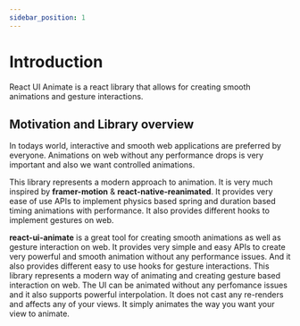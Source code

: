 ```yaml
---
sidebar_position: 1
---
```


# Introduction

React UI Animate is a react library that allows for creating smooth animations and gesture interactions.

## Motivation and Library overview

In todays world, interactive and smooth web applications are preferred by everyone. Animations on web without any performance drops is very important and also we want controlled animations.

This library represents a modern approach to animation. It is very much inspired by **framer-motion** & **react-native-reanimated**. It provides very ease of use APIs to implement physics based spring and duration based timing animations with performance. It also provides different hooks to implement gestures on web.

**react-ui-animate** is a great tool for creating smooth animations as well as gesture interaction on web. It provides very simple and easy APIs to create very powerful and smooth animation without any performance issues. And it also provides different easy to use hooks for gesture interactions. This library represents a modern way of animating and creating gesture based interaction on web. The UI can be animated without any perfomance issues and it also supports powerful interpolation. It does not cast any re-renders and affects any of your views. It simply animates the way you want your view to animate.
